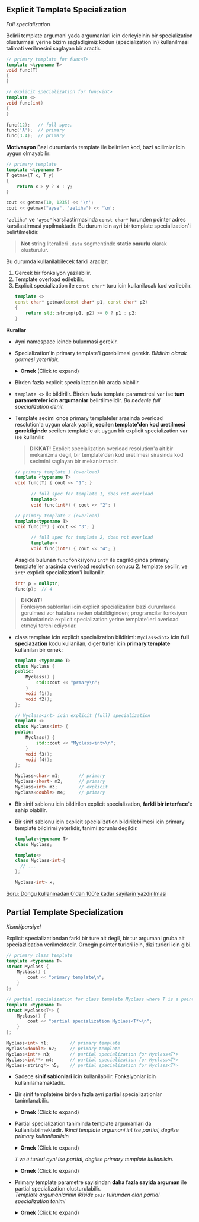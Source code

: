 ## Explicit Template Specialization
*Full specialization*  

Belirli template argumani yada argumanlari icin derleyicinin bir specialization olusturmasi yerine bizim sagladigimiz kodun (specialization'in) kullanilmasi talimati verilmesini saglayan bir aractir.

```C++
// primary template for func<T>
template <typename T>
void func(T)
{
}

// explicit specialization for func<int>
template <>
void func(int) 
{
}
```
```C++
func(12);   // full spec.
func('A');  // primary
func(3.4);  // primary
```

**Motivasyon**
Bazi durumlarda template ile belirtilen kod, bazi acilimlar icin uygun olmayabilir:
```C++
// primary template
template <typename T>
T getmax(T x, T y) 
{
    return x > y ? x : y;
}
```
```C++
cout << getmax(10, 1235) << '\n';
cout << getmax("ayse", "zeliha") << '\n';
```
`"zeliha"` ve `"ayse"` karsilastirmasinda `const char*` turunden pointer adres karsilastirmasi yapilmaktadir. Bu durum icin ayri bir template specialization'i belirtilmelidir.

> **Not**
> string literalleri `.data` segmentinde **static omurlu** olarak olusturulur.
  
Bu durumda kullanilabilecek farkli araclar:
1. Gercek bir fonksiyon yazilabilir.
2. Template overload edilebilir.
3. Explicit specialization ile `const char*` turu icin kullanilacak kod verilebilir.
   ```C++
   template <>
   const char* getmax(const char* p1, const char* p2) 
   {
       return std::strcmp(p1, p2) >= 0 ? p1 : p2;
   }
   ```
   
<!--  -->

**Kurallar**
* Ayni namespace icinde bulunmasi gerekir.
* Specialization'in primary template'i gorebilmesi gerekir. *Bildirim olarak gormesi yeterlidir.*
  <details>
  <summary><b>Ornek</b> (Click to expand)</summary>
  
  ```C++
  template<typename T>
  void func(T);
  
  template<>    // bu noktada func'in bir template oldugunun gorulmesi gerekiyor
  void func(int) {
      cout << "full spec for func<int>\n";
  }
  ```
  </details>
  <!--  -->
  
* Birden fazla explicit specialization bir arada olabilir.
* `template <>` ile bildirilir. Birden fazla template parametresi var ise **tum parametreler icin argumanlar** belirtilmelidir. *Bu nedenle full specialization denir.*

* Template secimi once primary templateler arasinda overload resolution'a uygun olarak yapilir, **secilen template'den kod uretilmesi gerektiginde** secilen template'e ait uygun bir explicit specialization var ise kullanilir.
  > **DIKKAT!**
  > Explicit specialization overload resolution'a ait bir mekanizma degil, bir template'den kod uretilmesi sirasinda kod secimini saglayan bir mekanizmadir.
  
  ```C++
  // primary template 1 (overload)
  template <typename T>
  void func(T) { cout << "1"; }
        
        // full spec for template 1, does not overload 
        template<>
        void func(int*) { cout << "2"; }
  
  // primary template 2 (overload)
  template<typename T>
  void func(T*) { cout << "3"; }
  
        // full spec for template 2, does not overload 
        template<>
        void func(int*) { cout << "4"; }
  ```
  Asagida bulunan `func` fonksiyonu `int*` ile cagrildiginda primary template'ler arasinda overload resolution sonucu 2. template secilir, ve `int*` explicit specialization'i kullanilir. 
  ```C++
  int* p = nullptr;
  func(p);  // 4
  ```

> **DIKKAT!**  
> Fonksiyon sablonlari icin explicit specialization bazi durumlarda gorulmesi zor hatalara neden olabildiginden; programcilar fonksiyon sablonlarinda explicit specialization yerine template'leri overload etmeyi terchi ediyorlar.

* class template icin explicit specialization bildirimi:
  `Myclass<int>` icin **full speciazation** kodu kullanilan, diger turler icin **primary template** kullanilan bir ornek:
  ```C++
  template <typename T>
  class Myclass {
  public:
      Myclass() { 
          std::cout << "prmary\n";
      }
      void f1();
      void f2();
  };
  
  // Myclass<int> icin explicit (full) specialization
  template <>
  class Myclass<int> {
  public:
      Myclass() { 
          std::cout << "Myclass<int>\n";
      }
      void f3();
      void f4();
  };
  ```
  ```C++
  Myclass<char> m1;       // primary
  Myclass<short> m2;      // primary
  Myclass<int> m3;        // explicit
  Myclass<double> m4;     // primary
  ```
  </details>
  <!--  -->

* Bir sinif sablonu icin bildirilen explicit specialization, **farkli bir interface**'e sahip olabilir.
* Bir sinif sablonu icin explicit specialization bildirilebilmesi icin primary template bildirimi yeterlidir, tanimi zorunlu degildir.
  ```C++
  template<typename T>
  class Myclass;
  
  template<>
  class Myclass<int>{
    // ...
  };
  ```
  ```C++
  Myclass<int> x;
  ```

[Soru: Dongu kullanmadan 0'dan 100'e kadar sayilarin yazdirilmasi](sorular/soru20.cpp)

## Partial Template Specialization
*Kismi/parsiyel*

Explicit specializationdan farki bir ture ait degil, bir tur argumani gruba ait speciazlication verilmektedir. Ornegin pointer turleri icin, dizi turleri icin gibi.

```C++
// primary class template
template <typename T>
struct Myclass {
    Myclass() {
        cout << "primary template\n";
    }
};

// partial specialization for class template Myclass where T is a pointer type
template <typename T>
struct Myclass<T*> {
    Myclass() {
        cout << "partial specialization Myclass<T*>\n";
    }
};
```
```C++
Myclass<int> n1;        // primary template
Myclass<double> n2;     // primary template
Myclass<int*> n3;       // partial specialization for Myclass<T*>
Myclass<int**> n4;      // partial specialization for Myclass<T*>
Myclass<string*> n5;    // partial specialization for Myclass<T*>
```

* Sadece **sinif sablonlari** icin kullanilabilir. Fonksiyonlar icin kullanilamamaktadir.
* Bir sinif templateine birden fazla ayri partial specializationlar tanimlanabilir.
  <details>
  <summary><b>Ornek</b> (Click to expand)</summary>
  
  ```C++
  template <typename T>
  struct Nec {
      Nec() {
          std::cout << "primary\n";
      }
  }; 
  
  // (1) Pointer turleri icin Nec sinifi partial specialization'i:
  template <typename T>
  struct Nec<T*> {
      Nec() {
          std::cout << "partial Nec<T*>\n";
      }
  };
  
  // (2) Referans turleri icin Nec sinifi partial specialization'i:
  template <typename T>
  struct Nec<T&> {
      Nec() {
          std::cout << "partial Nec<T&>\n";
      }
  };
  
  // (3) Dizi turleri icin Nec sinifi partial specialization'i:
  template <typename T>
  struct Nec<T[]> {
      Nec() {
          std::cout << "partial Nec<T[]>\n";
      }
  };
  
  // (4) 5 elemanli dizi turleri icin Nec sinifi partial specialization'i:
  template <typename T>
  struct Nec<T[5]> {
      Nec() {
          std::cout << "partial Nec<T[5]>\n";
      }
  };
  ```
  ```C++
  Nec<int>                    // primary
  Nec<double>                 // primary
  Nec<int*>                   // (1) partial Nec<T*>
  Nec<int**>                  // (1) partial Nec<T*>
  Nec<std::string*>           // (1) partial Nec<T*>
  Nec<int&>                   // (2) partial Nec<T&>
  Nec<double&>                // (2) partial Nec<T&>
  Nec<int[]>                  // (3) partial Nec<T[]>
  Nec<double[5]>              // (4) partial Nec<T[5]>
  ```
  </details>
  <!--  -->

* Partial specialization taniminda template argumanlari da kullanilabilmektedir.
  *Ikinci template argumani int ise partial, degilse primary kullanilanilsin*
  <details>
  <summary><b>Ornek</b> (Click to expand)</summary>
  
  ```C++
  template <typename T, typename U>
  struct Nec {
      Nec() {
          std::cout << "primary\n";
      }
  };
  
  template <typename T>
  struct Nec<T, int> {
      Nec() {
          std::cout << "partial\n";
      }
  };
  ```
  ```C++
  Nec<double, long>       // primary
  Nec<int, long>          // primary
  Nec<float, char>        // primary
  Nec<float, int>         // partial
  Nec<int, int>           // partial
  ```
  </details>
  <!--  -->
  
  *`T` ve `U` turleri ayni ise partial, degilse primary template kullanilsin.*
  <details>
  <summary><b>Ornek</b> (Click to expand)</summary>
  
  ```C++
  template <typename T, typename U>
  struct Nec {
      Nec() {
          std::cout << "primary\n";
      }
  };
  
  template <typename T>
  struct Nec<T, T> {
      Nec() {
          std::cout << "partial\n";
      }
  };
  ```
  ```C++
  Nec<double, long>       // primary
  Nec<int, long>          // primary
  Nec<float, char>        // primary
  Nec<float, int>         // primary
  Nec<int, int>           // partial
  Nec<char, char>         // partial
  ```
  </details>
  <!--  -->

* Primary template parametre sayisindan **daha fazla sayida arguman** ile partial specialization olusturulabilir.  
  *Template argumanlarinin ikiside `pair` tuirunden olan partial specialization tanimi*
  <details>
  <summary><b>Ornek</b> (Click to expand)</summary>
  
  ```C++
  template <typename T, typename U>
  struct Nec {
      Nec() {
          std::cout << "primary template\n";
      }
  };
  
  template <typename T, typename U, typename V, typename M>
  struct Nec<pair<T,U>, pair<V,M>> {
      Nec() {
          std::cout << "partial specialization\n";
      }
  };
  ```
  ```C++
  Nec<int, double>                                  // primary
  Nec<pair<int, double>, pair<char, long>>          // partial
  ```

  </details>
  <!--  -->
  




